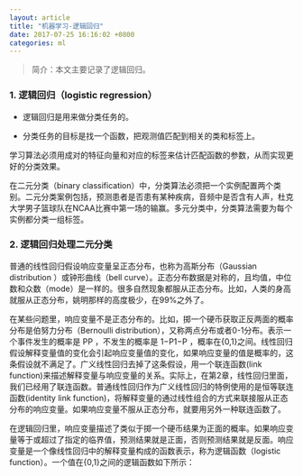 ```yaml
---
layout: article
title: "机器学习-逻辑回归"
date: 2017-07-25 16:16:02 +0800
categories: ml
---
```

>简介：本文主要记录了逻辑回归。

### 1. 逻辑回归（logistic regression）

- 逻辑回归是用来做分类任务的。

- 分类任务的目标是找一个函数，把观测值匹配到相关的类和标签上。

学习算法必须用成对的特征向量和对应的标签来估计匹配函数的参数，从而实现更好的分类效果。

在二元分类（binary classification）中，分类算法必须把一个实例配置两个类别。二元分类案例包括，预测患者是否患有某种疾病，音频中是否含有人声，杜克大学男子篮球队在NCAA比赛中第一场的输赢。多元分类中，分类算法需要为每个实例都分类一组标签。

### 2. 逻辑回归处理二元分类
普通的线性回归假设响应变量呈正态分布，也称为高斯分布（Gaussian distribution ）或钟形曲线（bell curve）。正态分布数据是对称的，且均值，中位数和众数（mode）是一样的。很多自然现象都服从正态分布。比如，人类的身高就服从正态分布，姚明那样的高度极少，在99%之外了。

在某些问题里，响应变量不是正态分布的。比如，掷一个硬币获取正反两面的概率分布是伯努力分布（Bernoulli distribution），又称两点分布或者0-1分布。表示一个事件发生的概率是 PP ，不发生的概率是 1−P1−P ，概率在{0,1}之间。线性回归假设解释变量值的变化会引起响应变量值的变化，如果响应变量的值是概率的，这条假设就不满足了。广义线性回归去掉了这条假设，用一个联连函数(link function)来描述解释变量与响应变量的关系。实际上，在第2章，线性回归里面，我们已经用了联连函数。普通线性回归作为广义线性回归的特例使用的是恒等联连函数(identity link function)，将解释变量的通过线性组合的方式来联接服从正态分布的响应变量。如果响应变量不服从正态分布，就要用另外一种联连函数了。

在逻辑回归里，响应变量描述了类似于掷一个硬币结果为正面的概率。如果响应变量等于或超过了指定的临界值，预测结果就是正面，否则预测结果就是反面。响应变量是一个像线性回归中的解释变量构成的函数表示，称为逻辑函数（logistic function）。一个值在{0,1}之间的逻辑函数如下所示：


